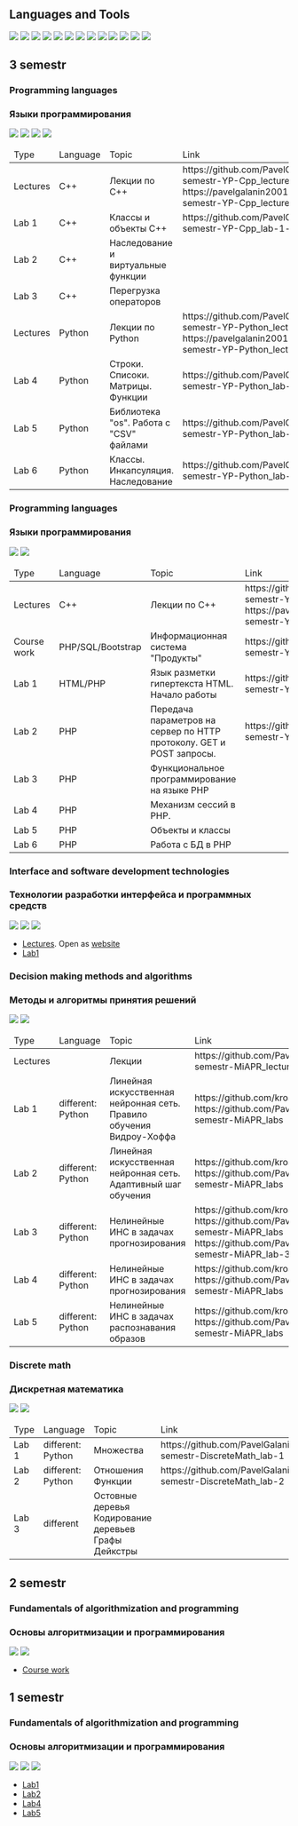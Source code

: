 ## Languages and Tools
![](https://img.shields.io/badge/-JavaScript-black?style=for-the-badge&logo=javascript)
![](https://img.shields.io/badge/-PHP-black?style=for-the-badge&logo=PHP)
![](https://img.shields.io/badge/-C-black?style=for-the-badge&logo=C)
![](https://img.shields.io/badge/-C++-black?style=for-the-badge&logo=C%2b%2b&logoColor=004481)
![](https://img.shields.io/badge/-C%23-black?style=for-the-badge&logo=C)
![](https://img.shields.io/badge/-XAML-black?style=for-the-badge&logo=XAML)
![](https://img.shields.io/badge/-Python-black?style=for-the-badge&logo=python&logoColor=ffd242)
![](https://img.shields.io/badge/-Jekyll-black?style=for-the-badge&logo=jekyll&logoColor=c00002)
![](https://img.shields.io/badge/-LaTeX-black?style=for-the-badge&logo=latex&logoColor=008080)
![](https://img.shields.io/badge/-MySQL-black?style=for-the-badge&logo=mysql&logoColor=e87102)
![](https://img.shields.io/badge/-Jupyter-black?style=for-the-badge&logo=jupyter)
![](https://img.shields.io/badge/-MarkDown-black?style=for-the-badge&logo=markdown)
![](https://img.shields.io/badge/-Bootstrap-black?style=for-the-badge&logo=bootstrap&logoColor=8855d6)

## 3 semestr

### Programming languages
### Языки программирования
![](https://img.shields.io/badge/-C++-black?style=for-the-badge&logo=C%2b%2b&logoColor=004481)
![](https://img.shields.io/badge/-Python-black?style=for-the-badge&logo=python&logoColor=ffd242)
![](https://img.shields.io/badge/-LaTeX-black?style=for-the-badge&logo=latex)
![](https://img.shields.io/badge/-Jupyter-black?style=for-the-badge&logo=jupyter)

<table>
  <thead>
    <tr>
      <td>Type</td>
      <td>Language</td>
      <td>Topic</td>
      <td>Link</td>
    </tr>
  </thead>
  <tbody>
    <tr>
      <td>Lectures</td>
      <td>C++</td>
      <td>Лекции по C++</td>
      <td>https://github.com/PavelGalanin2001/3-semestr-YP-Cpp_lectures https://pavelgalanin2001.github.io/3-semestr-YP-Cpp_lectures/</td>
    </tr>
    <tr>
      <td>Lab 1</td>
      <td>C++</td>
      <td>Классы и объекты С++</td>
      <td>https://github.com/PavelGalanin2001/3-semestr-YP-Cpp_lab-1-variant-4</td>
    </tr>
    <tr>
      <td>Lab 2</td>
      <td>C++</td>
      <td>Наследование и виртуальные функции</td>
      <td></td>
    </tr>
    <tr>
      <td>Lab 3</td>
      <td>C++</td>
      <td>Перегрузка операторов</td>
      <td></td>
    </tr>
      <tr>
      <td>Lectures</td>
      <td>Python</td>
      <td>Лекции по Python</td>
      <td>https://github.com/PavelGalanin2001/3-semestr-YP-Python_lectures https://pavelgalanin2001.github.io/3-semestr-YP-Python_lectures/</td>
    </tr>
    <tr>
      <td>Lab 4</td>
      <td>Python</td>
      <td>Строки. Списоки. Матрицы. Функции</td>
      <td>https://github.com/PavelGalanin2001/3-semestr-YP-Python_lab-4</td>
    </tr>
    <tr>
      <td>Lab 5</td>
      <td>Python</td>
      <td>Библиотека "os". Работа с "CSV" файлами</td>
      <td>https://github.com/PavelGalanin2001/3-semestr-YP-Python_lab-5</td>
    </tr>
    <tr>
      <td>Lab 6</td>
      <td>Python</td>
      <td>Классы. Инкапсуляция. Наследование</td>
      <td>https://github.com/PavelGalanin2001/3-semestr-YP-Python_lab-6</td>
    </tr>
  </tbody>
</table>

### Programming languages
### Языки программирования
![](https://img.shields.io/badge/-PHP-black?style=for-the-badge&logo=PHP)
![](https://img.shields.io/badge/-LaTeX-black?style=for-the-badge&logo=latex)

<table>
  <thead>
    <tr>
      <td>Type</td>
      <td>Language</td>
      <td>Topic</td>
      <td>Link</td>
    </tr>
  </thead>
  <tbody>
    <tr>
      <td>Lectures</td>
      <td>C++</td>
      <td>Лекции по C++</td>
      <td>https://github.com/PavelGalanin2001/3-semestr-YP-PHP_lectures https://pavelgalanin2001.github.io/3-semestr-YP-PHP_lectures/</td>
    </tr>
    <tr>
      <td>Course work</td>
      <td>PHP/SQL/Bootstrap</td>
      <td>Информационная система "Продукты"</td>
      <td>https://github.com/PavelGalanin2001/3-semestr-YP_coursework</td>
    </tr>
    <tr>
      <td>Lab 1</td>
      <td>HTML/PHP</td>
      <td>Язык разметки гипертекста HTML. Начало работы</td>
      <td>https://github.com/PavelGalanin2001/3-semestr-YP-PHP_lab-1</td>
    </tr>
    <tr>
      <td>Lab 2</td>
      <td>PHP</td>
      <td>Передача параметров на сервер по HTTP протоколу. GET и POST запросы.</td>
      <td>https://github.com/PavelGalanin2001/3-semestr-YP-PHP_lab-2</td>
    </tr>
      <tr>
      <td>Lab 3</td>
      <td>PHP</td>
      <td>Функциональное программирование на языке PHP</td>
      <td></td>
    </tr>
    <tr>
      <td>Lab 4</td>
      <td>PHP</td>
      <td>Механизм сессий в PHP.</td>
      <td></td>
    </tr>
    <tr>
      <td>Lab 5</td>
      <td>PHP</td>
      <td>Объекты и классы</td>
      <td></td>
    </tr>
    <tr>
      <td>Lab 6</td>
      <td>PHP</td>
      <td>Работа с БД в PHP</td>
      <td></td>
    </tr>
  </tbody>
</table>

### Interface and software development technologies
### Технологии разработки интерфейса и программных средств 
![](https://img.shields.io/badge/-C%23-black?style=for-the-badge&logo=C)
![](https://img.shields.io/badge/-XAML-black?style=for-the-badge&logo=XAML)
![](https://img.shields.io/badge/-LaTeX-black?style=for-the-badge&logo=latex)
  - [Lectures](https://github.com/PavelGalanin2001/3-semestr-TRIPS_lectures). Open as [website](https://pavelgalanin2001.github.io/3-semestr-TRIPS_lectures)
  - [Lab1](https://github.com/PavelGalanin2001/3-semestr-TRIPS_lab-1)
### Decision making methods and algorithms
### Методы и алгоритмы принятия решений
![](https://img.shields.io/badge/-Python-black?style=for-the-badge&logo=python&logoColor=ffd242)
![](https://img.shields.io/badge/-Jupyter-black?style=for-the-badge&logo=jupyter)

<table>
  <thead>
    <tr>
      <td>Type</td>
      <td>Language</td>
      <td>Topic</td>
      <td>Link</td>
    </tr>
  </thead>
  <tbody>
    <tr>
      <td>Lectures</td>
      <td></td>
      <td>Лекции</td>
      <td>https://github.com/PavelGalanin2001/3-semestr-MiAPR_lectures</td>
    </tr>
    <tr>
      <td>Lab 1</td>
      <td>different: Python</td>
      <td>Линейная искусственная нейронная сеть. Правило обучения Видроу-Хоффа</td>
      <td>https://github.com/kroschenko/miapr_po4_2020<br/>
        https://github.com/PavelGalanin2001/3-semestr-MiAPR_labs</td>
    </tr>
    <tr>
      <td>Lab 2</td>
      <td>different: Python</td>
      <td>Линейная искусственная нейронная сеть. Адаптивный шаг обучения</td>
      <td>https://github.com/kroschenko/miapr_po4_2020<br/>
        https://github.com/PavelGalanin2001/3-semestr-MiAPR_labs</td>
    </tr>
      <tr>
      <td>Lab 3</td>
      <td>different: Python</td>
      <td>Нелинейные ИНС в задачах прогнозирования</td>
      <td>https://github.com/kroschenko/miapr_po4_2020<br/>
        https://github.com/PavelGalanin2001/3-semestr-MiAPR_labs<br/>
        https://github.com/PavelGalanin2001/3-semestr-MiAPR_lab-3</td>
    </tr>
    <tr>
      <td>Lab 4</td>
      <td>different: Python</td>
      <td>Нелинейные ИНС в задачах прогнозирования</td>
      <td>https://github.com/kroschenko/miapr_po4_2020<br/>
        https://github.com/PavelGalanin2001/3-semestr-MiAPR_labs</td>
    </tr>
    <tr>
      <td>Lab 5</td>
      <td>different: Python</td>
      <td>Нелинейные ИНС в задачах распознавания образов</td>
      <td>https://github.com/kroschenko/miapr_po4_2020<br/>
        https://github.com/PavelGalanin2001/3-semestr-MiAPR_labs</td>
    </tr>
  </tbody>
</table>

### Discrete math
### Дискретная математика 
![](https://img.shields.io/badge/-Python-black?style=for-the-badge&logo=python&logoColor=ffd242)
![](https://img.shields.io/badge/-LaTeX-black?style=for-the-badge&logo=latex)

<table>
  <thead>
    <tr>
      <td>Type</td>
      <td>Language</td>
      <td>Topic</td>
      <td>Link</td>
    </tr>
  </thead>
  <tbody>
    <tr>
      <td>Lab 1</td>
      <td>different: Python</td>
      <td>Множества</td>
      <td>https://github.com/PavelGalanin2001/3-semestr-DiscreteMath_lab-1</td>
    </tr>
    <tr>
      <td>Lab 2</td>
      <td>different: Python</td>
      <td>Отношения
        <br/>Функции</td>
      <td>https://github.com/PavelGalanin2001/3-semestr-DiscreteMath_lab-2</td>
    </tr>
    <tr>
      <td>Lab 3</td>
      <td>different</td>
      <td>Остовные деревья<br/>
        Кодирование деревьев<br/>
        Графы<br/>
        Дейкстры</td>
      <td></td>
    </tr>
  </tbody>
</table>

## 2 semestr
### Fundamentals of algorithmization and programming
### Основы алгоритмизации и программирования
![](https://img.shields.io/badge/-C-black?style=for-the-badge&logo=C)
![](https://img.shields.io/badge/-LaTeX-black?style=for-the-badge&logo=latex)
  - [Course work](https://github.com/PavelGalanin2001/2-semestr-OAiP_course-work)
  
## 1 semestr
### Fundamentals of algorithmization and programming
### Основы алгоритмизации и программирования
![](https://img.shields.io/badge/-cmd-black?style=for-the-badge&logo=Microsoft)
![](https://img.shields.io/badge/-C-black?style=for-the-badge&logo=C)
![](https://img.shields.io/badge/-LaTeX-black?style=for-the-badge&logo=latex)
  - [Lab1](https://github.com/PavelGalanin2001/1-semestr-OAiP_lab-1)
  - [Lab2](https://github.com/PavelGalanin2001/1-semestr-OAiP_lab-2)
  - [Lab4](https://github.com/PavelGalanin2001/1-semestr-OAiP_lab-4)
  - [Lab5](https://github.com/PavelGalanin2001/1-semestr-OAiP_lab-4)
